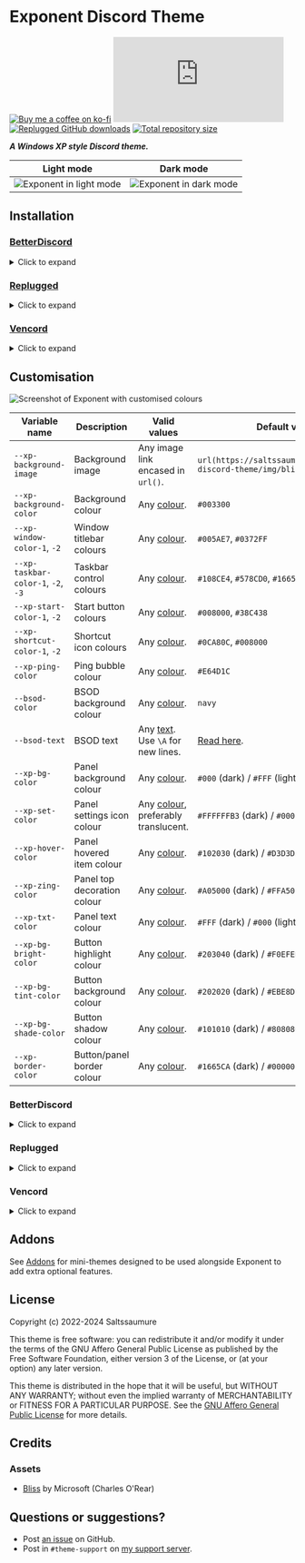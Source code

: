 [light]:        https://saltssaumure.github.io/xp-discord-theme/preview/exponent1.png
[dark]:         https://saltssaumure.github.io/xp-discord-theme/preview/exponent2.png
[customised]:   https://saltssaumure.github.io/xp-discord-theme/preview/exponent3.png

[bsod-text]:    https://github.com/Saltssaumure/xp-discord-theme/blob/main/scss/top/_vars.scss
[addons]:       https://github.com/Saltssaumure/xp-discord-theme/tree/main/addon

[css-color]:        https://developer.mozilla.org/en-US/docs/Web/CSS/color_value
[css-string]:       https://developer.mozilla.org/en-US/docs/Web/CSS/string
[discord]:          https://discord.gg/uy8nKQVatp

[BetterDiscord]:    https://betterdiscord.app/
[Replugged]:        https://replugged.dev/
[Vencord]:          https://vencord.dev/

[shield-donate]:    https://img.shields.io/badge/Donate-ko--fi-orange?style=flat-square&logo=kofi&logoColor=orange
[ko-fi]:            https://ko-fi.com/saltssaumure "Buy me a coffee!"

[shield-css-dl]:    https://img.shields.io/github/downloads/Saltssaumure/xp-discord-theme/Exponent.theme.css?color=purple&label=Downloads&style=flat-square
[shield-asar-dl]:   https://img.shields.io/github/downloads/Saltssaumure/xp-discord-theme/net.saltssaumure.Exponent.asar?color=purple&label=Downloads&style=flat-square
[shield-repo-size]: https://img.shields.io/github/repo-size/Saltssaumure/xp-discord-theme?label=Repository&style=flat-square "Total size"

[github]:           https://github.com/Saltssaumure/xp-discord-theme
[license]:          https://github.com/Saltssaumure/xp-discord-theme/blob/main/LICENSE
[issues]:           https://github.com/Saltssaumure/xp-discord-theme/issues
[.theme.css]:       https://github.com/Saltssaumure/xp-discord-theme/blob/main/Exponent.theme.css

[release-bd]:       https://betterdiscord.app/theme/?id=823 "BetterDiscord store page"
[release-css-gh]:   https://github.com/Saltssaumure/xp-discord-theme/releases/latest/download/Exponent.theme.css "Get latest release"
[release-rp]:       https://replugged.dev/store/net.saltssaumure.Exponent "Replugged store page"
[release-rp-gh]:    https://github.com/Saltssaumure/xp-discord-theme/releases/latest/download/net.saltssaumure.Exponent.asar "Get latest release"

# Exponent Discord Theme
[![Buy me a coffee on ko-fi][shield-donate]][ko-fi]
[![CSS GitHub downloads][shield-css-dl]][release-css-gh]
[![Replugged GitHub downloads][shield-asar-dl]][release-rp-gh]
[![Total repository size][shield-repo-size]][github]

***A Windows XP style Discord theme.***

| Light mode                       | Dark mode                      |
| -------------------------------- | ------------------------------ |
| ![Exponent in light mode][light] | ![Exponent in dark mode][dark] |

## Installation

### [BetterDiscord][BetterDiscord]
<details>
    <summary>Click to expand</summary>

1. Download `Exponent.theme.css`:
    - [BetterDiscord store][release-bd]
    - [GitHub][release-css-gh]
2. Place the file in the themes folder:
    - `Settings` > `BetterDiscord` > `Themes` > `Open Themes Folder`
3. Toggle on the theme card.
</details>

### [Replugged][Replugged]
<details>
    <summary>Click to expand</summary>

#### Automatic
1. Click to install:
    - [Replugged store][release-rp]
#### Manual
1. Download `net.saltssaumure.Exponent.asar`:
    - [GitHub][release-rp-gh]
2. Place the file in the themes folder:
    - `Settings` > `Replugged` > `Themes` > `Open Themes Folder`
3. Click `Load Missing Themes` and toggle on the theme card.
</details>

### [Vencord][Vencord]
<details>
    <summary>Click to expand</summary>

#### Local
1. Download `Exponent.theme.css`:
    - [BetterDiscord store][release-bd]
    - [GitHub][release-css-gh]
2. Place the file in the themes folder:
    - `Settings` > `Vencord` > `Themes` > `Local Themes` > `Open Themes Folder`
3. Click `Load missing Themes` and toggle on the theme card.
#### Online
1. Paste the link in `Settings` > `Vencord` > `Themes` > `Online Themes`:
    - `https://saltssaumure.github.io/xp-discord-theme/Exponent.theme.css`
</details>

## Customisation

![Screenshot of Exponent with customised colours][customised]

| Variable name                      | Description                 | Valid values                                     | Default value                                                         |
| ---------------------------------- | --------------------------- | ------------------------------------------------ | --------------------------------------------------------------------- |
| `--xp-background-image`            | Background image            | Any image link encased in `url()`.               | `url(https://saltssaumure.github.io/xp-discord-theme/img/bliss.avif)` |
| `--xp-background-color`            | Background colour           | Any [colour][css-color].                         | `#003300`                                                             |
| `--xp-window-color-1`, `-2`        | Window titlebar colours     | Any [colour][css-color].                         | `#005AE7`, `#0372FF`                                                  |
| `--xp-taskbar-color-1`, `-2`, `-3` | Taskbar control colours     | Any [colour][css-color].                         | `#108CE4`, `#578CD0`, `#1665CA`                                       |
| `--xp-start-color-1`, `-2`         | Start button colours        | Any [colour][css-color].                         | `#008000`, `#38C438`                                                  |
| `--xp-shortcut-color-1`, `-2`      | Shortcut icon colours       | Any [colour][css-color].                         | `#0CA80C`, `#008000`                                                  |
| `--xp-ping-color`                  | Ping bubble colour          | Any [colour][css-color].                         | `#E64D1C`                                                             |
| `--bsod-color`                     | BSOD background colour      | Any [colour][css-color].                         | `navy`                                                                |
| `--bsod-text`                      | BSOD text                   | Any [text][css-string]. Use `\A` for new lines.  | [Read here][bsod-text].                                               |
| `--xp-bg-color`                    | Panel background colour     | Any [colour][css-color].                         | `#000` (dark) / `#FFF` (light)                                        |
| `--xp-set-color`                   | Panel settings icon colour  | Any [colour][css-color], preferably translucent. | `#FFFFFFB3` (dark) / `#000000B3` (light)                              |
| `--xp-hover-color`                 | Panel hovered item colour   | Any [colour][css-color].                         | `#102030` (dark) / `#D3D3D3` (light)                                  |
| `--xp-zing-color`                  | Panel top decoration colour | Any [colour][css-color].                         | `#A05000` (dark) / `#FFA500` (light)                                  |
| `--xp-txt-color`                   | Panel text colour           | Any [colour][css-color].                         | `#FFF` (dark) / `#000` (light)                                        |
| `--xp-bg-bright-color`             | Button highlight colour     | Any [colour][css-color].                         | `#203040` (dark) / `#F0EFED` (light)                                  |
| `--xp-bg-tint-color`               | Button background colour    | Any [colour][css-color].                         | `#202020` (dark) / `#EBE8D7` (light)                                  |
| `--xp-bg-shade-color`              | Button shadow colour        | Any [colour][css-color].                         | `#101010` (dark) / `#808080` (light)                                  |
| `--xp-border-color`                | Button/panel border colour  | Any [colour][css-color].                         | `#1665CA` (dark) / `#000000` (light)                                  |

### BetterDiscord
<details>
    <summary>Click to expand</summary>

1. Open `Settings` > `BetterDiscord` > `Themes`.
2. Click the pencil icon on this theme.
3. Edit the variable values and save changes.
</details>

### Replugged
<details>
    <summary>Click to expand</summary>

1. Enable `Automatically Apply Quick CSS` in `Settings` > `Replugged` > `General`.
1. Open `Settings` > `Replugged` > `Quick CSS`.
3. Copy and paste lines 15-57 of [`Exponent.theme.css`][.theme.css].
3. Edit the variable values and save.
</details>

### Vencord
<details>
    <summary>Click to expand</summary>

#### Local
2. `Open Themes Folder` in `Settings` > `Vencord` > `Themes` > `Local Themes`
3. Open `Exponent.theme.css` with your favourite text editor.
4. Edit the variable values and save.
#### Online
1. `Enable Custom CSS` in `Settings` > `Vencord` > `Vencord` and click `Open QuickCSS File`.
2. Copy and paste lines 15-57 of [`Exponent.theme.css`][.theme.css].
3. Edit the variable values.
</details>

## Addons
See [Addons][addons] for mini-themes designed to be used alongside Exponent to add extra optional features.

## License
Copyright (c) 2022-2024 Saltssaumure

This theme is free software: you can redistribute it and/or modify it under the terms of the GNU Affero General Public License as published by the Free Software Foundation, either version 3 of the License, or (at your option) any later version.

This theme is distributed in the hope that it will be useful, but WITHOUT ANY WARRANTY; without even the implied warranty of MERCHANTABILITY or FITNESS FOR A PARTICULAR PURPOSE. See the [GNU Affero General Public License][license] for more details.

## Credits
### Assets
[bliss]:    https://archive.org/details/windows-xp-bliss-wallpaper

- [Bliss][bliss] by Microsoft (Charles O'Rear)

## Questions or suggestions?
- Post [an issue][issues] on GitHub.
- Post in `#theme-support` on [my support server][discord].